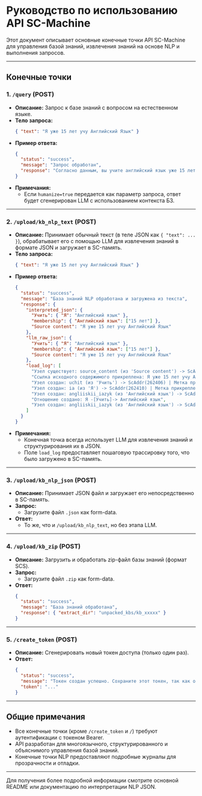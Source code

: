 # Руководство по использованию API SC-Machine

Этот документ описывает основные конечные точки API SC-Machine для управления базой знаний, извлечения знаний на основе NLP и выполнения запросов.

---

## Конечные точки

### 1. `/query` (POST)
- **Описание:** Запрос к базе знаний с вопросом на естественном языке.
- **Тело запроса:**
  ```json
  { "text": "Я уже 15 лет учу Английский Язык" }
  ```
- **Пример ответа:**
  ```json
  {
    "status": "success",
    "message": "Запрос обработан",
    "response": "Согласно данным, вы учите английский язык уже 15 лет."
  }
  ```
- **Примечания:**
  - Если `humanize=true` передается как параметр запроса, ответ будет сгенерирован LLM с использованием контекста БЗ.

---

### 2. `/upload/kb_nlp_text` (POST)
- **Описание:** Принимает обычный текст (в теле JSON как `{ "text": ... }`), обрабатывает его с помощью LLM для извлечения знаний в формате JSON и загружает в SC-память.
- **Тело запроса:**
  ```json
  { "text": "Я уже 15 лет учу Английский Язык" }
  ```
- **Пример ответа:**
  ```json
  {
    "status": "success",
    "message": "База знаний NLP обработана и загружена из текста",
    "response": {
      "interpreted_json": {
        "Учить": { "Я": "Английский язык" },
        "membership": { "Английский язык": ["15 лет"] },
        "Source content": "Я уже 15 лет учу Английский Язык"
      },
      "llm_raw_json": {
        "Учить": { "Я": "Английский язык" },
        "membership": { "Английский язык": ["15 лет"] },
        "Source content": "Я уже 15 лет учу Английский Язык"
      },
      "load_log": [
        "Узел существует: source_content (из 'Source content') -> ScAddr(262154) | Метка прикреплена",
        "Ссылка исходного содержимого прикреплена: Я уже 15 лет учу Английский Язык",
        "Узел создан: uchit (из 'Учить') -> ScAddr(262406) | Метка прикреплена",
        "Узел создан: ia (из 'Я') -> ScAddr(262410) | Метка прикреплена",
        "Узел создан: angliiskii_iazyk (из 'Английский язык') -> ScAddr(262414) | Метка прикреплена",
        "Отношение создано: Я -[Учить]-> Английский язык",
        "Узел создан: angliiskii_iazyk (из 'Английский язык') -> ScAddr(262420) | Метка прикреплена"
      ]
    }
  }
  ```
- **Примечания:**
  - Конечная точка всегда использует LLM для извлечения знаний и структурирования их в JSON.
  - Поле `load_log` предоставляет пошаговую трассировку того, что было загружено в SC-память.

---

### 3. `/upload/kb_nlp_json` (POST)
- **Описание:** Принимает JSON файл и загружает его непосредственно в SC-память.
- **Запрос:**
  - Загрузите файл `.json` как form-data.
- **Ответ:**
  - То же, что и `/upload/kb_nlp_text`, но без этапа LLM.

---

### 4. `/upload/kb_zip` (POST)
- **Описание:** Загрузить и обработать zip-файл базы знаний (формат SCS).
- **Запрос:**
  - Загрузите файл `.zip` как form-data.
- **Ответ:**
  ```json
  {
    "status": "success",
    "message": "База знаний обработана",
    "response": { "extract_dir": "unpacked_kbs/kb_xxxxx" }
  }
  ```

---

### 5. `/create_token` (POST)
- **Описание:** Сгенерировать новый токен доступа (только один раз).
- **Ответ:**
  ```json
  {
    "status": "success",
    "message": "Токен создан успешно. Сохраните этот токен, так как он не будет показан снова.",
    "token": "..."
  }
  ```

---

## Общие примечания
- Все конечные точки (кроме `/create_token` и `/`) требуют аутентификации с токеном Bearer.
- API разработан для многоязычного, структурированного и объяснимого управления базой знаний.
- Конечные точки NLP предоставляют подробные журналы для прозрачности и отладки.

---

Для получения более подробной информации смотрите основной README или документацию по интерпретации NLP JSON.
